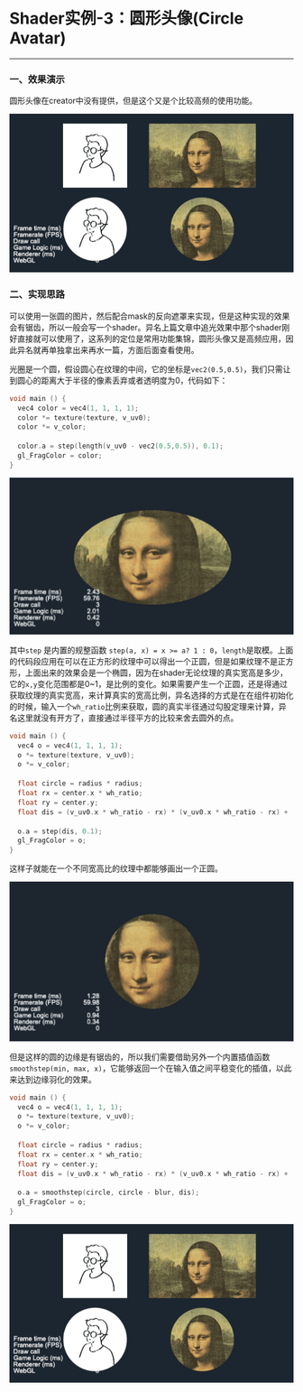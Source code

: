 # Shader实例-3：圆形头像(Circle Avatar)

----
### 一、效果演示

圆形头像在creator中没有提供，但是这个又是个比较高频的使用功能。

![demo](./images/shader3_1.png)

### 二、实现思路

可以使用一张圆的图片，然后配合mask的反向遮罩来实现，但是这种实现的效果会有锯齿，所以一般会写一个shader。异名上篇文章中追光效果中那个shader刚好直接就可以使用了，这系列的定位是常用功能集锦，圆形头像又是高频应用，因此异名就再单独拿出来再水一篇，方面后面查看使用。

光圈是一个圆，假设圆心在纹理的中间，它的坐标是`vec2(0.5,0.5)`，我们只需让到圆心的距离大于半径的像素丢弃或者透明度为0，代码如下：

```c++
void main () {
  vec4 color = vec4(1, 1, 1, 1);
  color *= texture(texture, v_uv0);
  color *= v_color;

  color.a = step(length(v_uv0 - vec2(0.5,0.5)), 0.1);
  gl_FragColor = color;
}
```

![ellipse](./images/shader3_2.png)

其中`step` 是内置的规整函数 `step(a, x) = x >= a? 1 : 0`，`length`是取模。上面的代码段应用在可以在正方形的纹理中可以得出一个正圆，但是如果纹理不是正方形，上面出来的效果会是一个椭圆，因为在shader无论纹理的真实宽高是多少，它的`x,y`变化范围都是0~1，是比例的变化。如果需要产生一个正圆，还是得通过获取纹理的真实宽高，来计算真实的宽高比例，异名选择的方式是在在组件初始化的时候，输入一个`wh_ratio`比例来获取，圆的真实半径通过勾股定理来计算，异名这里就没有开方了，直接通过半径平方的比较来舍去圆外的点。

```c++
void main () {
  vec4 o = vec4(1, 1, 1, 1);
  o *= texture(texture, v_uv0);
  o *= v_color;

  float circle = radius * radius;
  float rx = center.x * wh_ratio;
  float ry = center.y;
  float dis = (v_uv0.x * wh_ratio - rx) * (v_uv0.x * wh_ratio - rx) + (v_uv0.y  - ry) * (v_uv0.y - ry);

  o.a = step(dis, 0.1);
  gl_FragColor = o;
}
```

这样子就能在一个不同宽高比的纹理中都能够画出一个正圆。

![circle](./images/shader3_3.png)

但是这样的圆的边缘是有锯齿的，所以我们需要借助另外一个内置插值函数`smoothstep(min, max, x)`，它能够返回一个在输入值之间平稳变化的插值，以此来达到边缘羽化的效果。

```c++
void main () {
  vec4 o = vec4(1, 1, 1, 1);
  o *= texture(texture, v_uv0);
  o *= v_color;

  float circle = radius * radius;
  float rx = center.x * wh_ratio;
  float ry = center.y;
  float dis = (v_uv0.x * wh_ratio - rx) * (v_uv0.x * wh_ratio - rx) + (v_uv0.y  - ry) * (v_uv0.y - ry);

  o.a = smoothstep(circle, circle - blur, dis);
  gl_FragColor = o;
}
```

![circle](./images/shader3_1.png)
